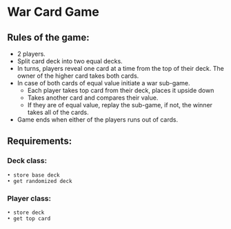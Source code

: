 # War Card Game

## Rules of the game:
- 2 players. 
- Split card deck into two equal decks. 
- In turns, players reveal one card at a time from the top of their deck. The owner of the higher card takes both cards. 
- In case of both cards of equal value initiate a war sub-game. 
    - Each player takes top card from their deck, places it upside down
    - Takes another card and compares their value.
    - If they are of equal value, replay the sub-game, if not, the winner takes all of the cards.
- Game ends when either of the players runs out of cards.

## Requirements:

### Deck class:
	• store base deck
	• get randomized deck
		
### Player class:
	• store deck 
	• get top card
